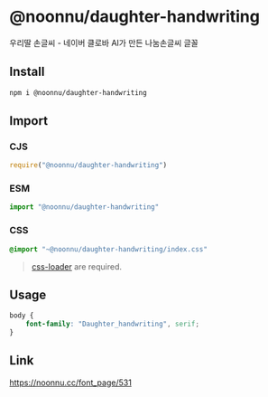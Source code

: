 # @noonnu/daughter-handwriting
우리딸 손글씨 - 네이버 클로바 AI가 만든 나눔손글씨 글꼴

## Install
```sh
npm i @noonnu/daughter-handwriting
```
## Import
### CJS
```js
require("@noonnu/daughter-handwriting")
```
### ESM
```js
import "@noonnu/daughter-handwriting"
```
### CSS 
```css
@import "~@noonnu/daughter-handwriting/index.css"
```
> [css-loader](https://github.com/webpack-contrib/css-loader) are required.

## Usage
```css
body {
    font-family: "Daughter_handwriting", serif;
}
```

## Link
https://noonnu.cc/font_page/531